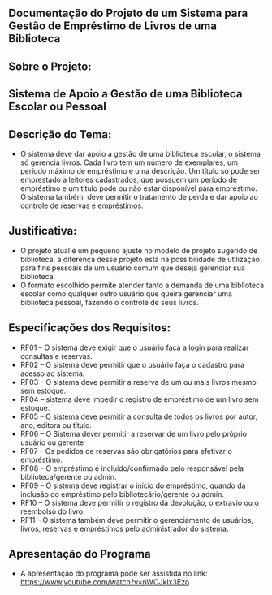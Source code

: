 ## Documentação do Projeto de um Sistema para Gestão de Empréstimo de Livros de uma Biblioteca


## Sobre o Projeto:
## Sistema de Apoio a Gestão de uma Biblioteca Escolar ou Pessoal

## Descrição do Tema:
- O sistema deve dar apoio a gestão de uma biblioteca escolar, o sistema só gerencia livros. Cada livro tem um número de exemplares, um período máximo de empréstimo e uma descrição.  Um título só pode ser emprestado a leitores cadastrados, que possuem um período de empréstimo e um título pode ou não estar disponível para empréstimo.  O sistema também, deve permitir o tratamento de perda e dar apoio ao controle de reservas e empréstimos.
## Justificativa:
- O projeto atual é um pequeno ajuste no modelo de projeto sugerido de biblioteca, a diferença desse projeto está na possibilidade de utilização para fins pessoais de um usuário comum que deseja gerenciar sua biblioteca.
- O formato escolhido permite atender tanto a demanda de uma biblioteca escolar como qualquer outro usuário que queira gerenciar uma biblioteca pessoal, fazendo o controle de seus livros.

## Especificações dos Requisitos:

- RF01 – O sistema deve exigir que o usuário faça a login para realizar consultas e reservas.
- RF02 – O sistema deve permitir que o usuário faça o cadastro para acesso ao sistema.
- RF03 – O sistema deve permitir a reserva de um ou mais livros mesmo sem estoque.
- RF04 –  sistema deve impedir o registro de empréstimo de um livro sem estoque.
- RF05 – O sistema deve permitir a consulta de todos os livros por autor, ano, editora ou título.
- RF06 – O Sistema dever permitir a reservar de um livro pelo próprio usuário ou gerente
- RF07 – Os pedidos de reservas são obrigatórios para efetivar o empréstimo.
- RF08 – O empréstimo é incluído/confirmado pelo responsável pela biblioteca/gerente ou admin.
- RF09 – O sistema deve registrar o início do empréstimo, quando da inclusão do empréstimo pelo bibliotecário/gerente ou admin.
- RF10 – O sistema deve permitir o registro da devolução, o extravio ou o reembolso do livro.
- RF11 – O sistema também deve permitir o gerenciamento de usuários, livros, reservas e empréstimos pelo administrador do sistema.

## Apresentação do Programa
- A apresentação do programa pode ser assistida no link: https://www.youtube.com/watch?v=nWOJkIx3Ezo

